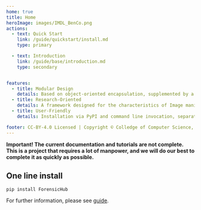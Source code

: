 ```yaml
---
home: true
title: Home
heroImage: images/IMDL_BenCo.png
actions:
  - text: Quick Start
    link: /guide/quickstart/install.md
    type: primary

  - text: Introduction
    link: /guide/base/introduction.md
    type: secondary


features:
  - title: Modular Design
    details: Based on object-oriented encapsulation, supplemented by a few callback functions and registration mechanisms, making it easy to call and redevelop.
  - title: Research-Oriented
    details: A framework designed for the characteristics of Image manipulation detection/localization (IMDL) research. It includes rich IMDL preprocessing, highly customizable model and loss function design, and efficient GPU-accelerated evaluation metric computation.
  - title: User-Friendly
    details: Installation via PyPI and command line invocation, separating training scripts from the core framework code, allowing you to customize your workflow without modifying the source code, making it easy to get started.

footer: CC-BY-4.0 Licensed | Copyright © Colledge of Computer Science, Sichuan University
---
```



**Important! The current documentation and tutorials are not complete. This is a project that requires a lot of manpower, and we will do our best to complete it as quickly as possible.**

## One line install
```shell
pip install ForensicHub
```

For further information, please see [guide](/guide/quickstart/install.md).